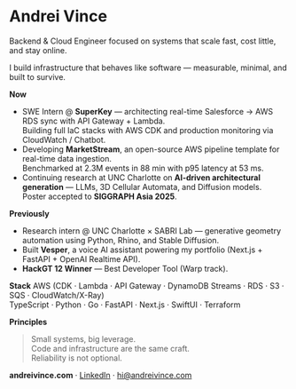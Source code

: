 # Andrei Vince

Backend & Cloud Engineer focused on systems that scale fast, cost little, and stay online.

I build infrastructure that behaves like software — measurable, minimal, and built to survive.

**Now**
- SWE Intern @ **SuperKey** — architecting real-time Salesforce → AWS RDS sync with API Gateway + Lambda.  
  Building full IaC stacks with AWS CDK and production monitoring via CloudWatch / Chatbot.
- Developing **MarketStream**, an open-source AWS pipeline template for real-time data ingestion.  
  Benchmarked at 2.3M events in 88 min with p95 latency at 53 ms.
- Continuing research at UNC Charlotte on **AI-driven architectural generation** — LLMs, 3D Cellular Automata, and Diffusion models.  
  Poster accepted to **SIGGRAPH Asia 2025**.

**Previously**
- Research intern @ UNC Charlotte × SABRI Lab — generative geometry automation using Python, Rhino, and Stable Diffusion.  
- Built **Vesper**, a voice AI assistant powering my portfolio (Next.js + FastAPI + OpenAI Realtime API).  
- **HackGT 12 Winner** — Best Developer Tool (Warp track).

**Stack**
AWS (CDK · Lambda · API Gateway · DynamoDB Streams · RDS · S3 · SQS · CloudWatch/X-Ray)  
TypeScript · Python · Go · FastAPI · Next.js · SwiftUI · Terraform

**Principles**
> Small systems, big leverage.  
> Code and infrastructure are the same craft.  
> Reliability is not optional.

**andreivince.com** · [LinkedIn](https://linkedin.com/in/andreivince) · hi@andreivince.com
